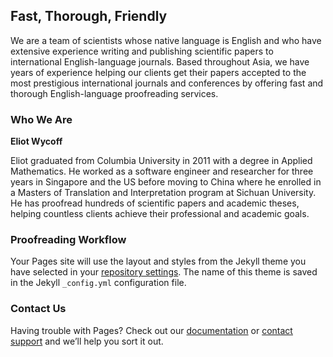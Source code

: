 ## Fast, Thorough, Friendly

We are a team of scientists whose native language is English and who have extensive experience writing and publishing scientific papers to international English-language journals. Based throughout Asia, we have years of experience helping our clients get their papers accepted to the most prestigious international journals and conferences by offering fast and thorough English-language proofreading services.

### Who We Are

**Eliot Wycoff**

Eliot graduated from Columbia University in 2011 with a degree in Applied Mathematics. He worked as a software engineer and researcher for three years in Singapore and the US before moving to China where he enrolled in a Masters of Translation and Interpretation program at Sichuan University. He has proofread hundreds of scientific papers and academic theses, helping countless clients achieve their professional and academic goals.

### Proofreading Workflow

Your Pages site will use the layout and styles from the Jekyll theme you have selected in your [repository settings](https://github.com/eliotwycoff/proofreading/settings). The name of this theme is saved in the Jekyll `_config.yml` configuration file.

### Contact Us

Having trouble with Pages? Check out our [documentation](https://help.github.com/categories/github-pages-basics/) or [contact support](https://github.com/contact) and we’ll help you sort it out.
